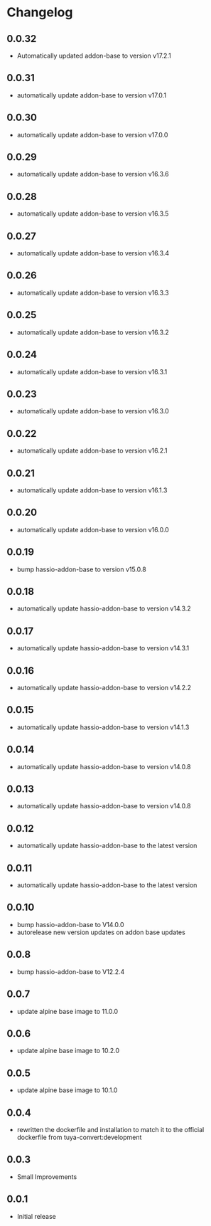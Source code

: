 # Changelog
## 0.0.32
- Automatically updated addon-base to version v17.2.1

## 0.0.31
- automatically update addon-base to version v17.0.1

## 0.0.30
- automatically update addon-base to version v17.0.0

## 0.0.29
- automatically update addon-base to version v16.3.6

## 0.0.28
- automatically update addon-base to version v16.3.5

## 0.0.27
- automatically update addon-base to version v16.3.4

## 0.0.26
- automatically update addon-base to version v16.3.3

## 0.0.25
- automatically update addon-base to version v16.3.2

## 0.0.24
- automatically update addon-base to version v16.3.1

## 0.0.23
- automatically update addon-base to version v16.3.0

## 0.0.22
- automatically update addon-base to version v16.2.1

## 0.0.21
- automatically update addon-base to version v16.1.3

## 0.0.20
- automatically update addon-base to version v16.0.0

## 0.0.19
- bump hassio-addon-base to version v15.0.8

## 0.0.18
- automatically update hassio-addon-base to version v14.3.2

## 0.0.17
- automatically update hassio-addon-base to version v14.3.1

## 0.0.16
- automatically update hassio-addon-base to version v14.2.2

## 0.0.15
- automatically update hassio-addon-base to version v14.1.3

## 0.0.14
- automatically update hassio-addon-base to version v14.0.8

## 0.0.13
- automatically update hassio-addon-base to version v14.0.8

## 0.0.12
- automatically update hassio-addon-base to the latest version

## 0.0.11
- automatically update hassio-addon-base to the latest version

## 0.0.10
- bump hassio-addon-base to V14.0.0
- autorelease new version updates on addon base updates

## 0.0.8
- bump hassio-addon-base to V12.2.4

## 0.0.7
- update alpine base image to 11.0.0

## 0.0.6
- update alpine base image to 10.2.0

## 0.0.5
- update alpine base image to 10.1.0

## 0.0.4
- rewritten the dockerfile and installation to match it to the official dockerfile from tuya-convert:development

## 0.0.3
- Small Improvements

## 0.0.1
- Initial release

